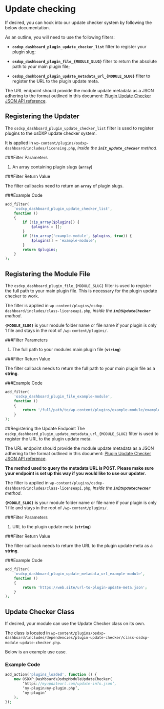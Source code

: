 # Update checking
If desired, you can hook into our update checker system by following the below documentation.

As an outline, you will need to use the following filters:

 * **`osdxp_dashboard_plugin_update_checker_list`** filter to register your plugin slug;

 * **`osdxp_dashboard_plugin_file_{MODULE_SLUG}`** filter to return the absolute path to your main plugin file;

 * **`osdxp_dashboard_plugin_update_metadata_url_{MODULE_SLUG}`** filter to register the URL to the plugin update meta.

The URL endpoint should provide the module update metadata as a JSON adhering to the format outlined in this document: [Plugin Update Checker JSON API reference](https://docs.google.com/spreadsheets/d/1eOBbW7Go2qEQXReOOCdidMTf_tDYRq4JfegcO1CBPIs/edit#gid=0).

## Registering the Updater
The `osdxp_dashboard_plugin_update_checker_list` filter is used to register plugins to the osDXP update checker system.

It is applied in `wp-content/plugins/osdxp-dashboard/includes/licensing.php`, *inside the **`init_update_checker`** method*.

###Filter Parameters

1. An array containing plugin slugs (**`array`**)

###Filter Return Value

The filter callbacks need to return an **`array`** of plugin slugs.

###Example Code
```php
add_filter(
	'osdxp_dashboard_plugin_update_checker_list',
	function ()
	{
		if (!is_array($plugins)) {
			$plugins = [];
    	}
    	if (!in_array('example-module', $plugins, true)) {
     		$plugins[] = 'example-module';
    	}
    	return $plugins;
	}
);
```

## Registering the Module File
The `osdxp_dashboard_plugin_file_{MODULE_SLUG}` filter is used to register the full path to your main plugin file. This is necessary for the plugin update checker to work.

The filter is applied in `wp-content/plugins/osdxp-dashboard/includes/class-licenseapi.php`, *inside the **`initUpdateChecker`** method*.

**`{MODULE_SLUG}`** is your module folder name or file name if your plugin is only 1 file and stays in the root of `/wp-content/plugins/`.

###Filter Parameters

1. The full path to your modules main plugin file (**`string`**)

###Filter Return Value

The filter callback needs to return the full path to your main plugin file as a **string**.

###Example Code
```php
add_filter(
	'osdxp_dashboard_plugin_file_example-module',
	function ()
	{
		return '/full/path/to/wp-content/plugins/example-module/example-module.php';
	}
);
```

##Registering the Update Endpoint
The `osdxp_dashboard_plugin_update_metadata_url_{MODULE_SLUG}` filter is used to register the URL to the plugin update meta.

The URL endpoint should provide the module update metadata as a JSON adhering to the format outlined in this document: [Plugin Update Checker JSON API reference](https://docs.google.com/spreadsheets/d/1eOBbW7Go2qEQXReOOCdidMTf_tDYRq4JfegcO1CBPIs/edit#gid=0).

**The method used to query the metadata URL is POST. Please make sure your endpoint is set up this way if you would like to use our updater.**

The filter is applied in `wp-content/plugins/osdxp-dashboard/includes/class-licenseapi.php`, *inside the **`initUpdateChecker`** method*.

**`{MODULE_SLUG}`** is your module folder name or file name if your plugin is only 1 file and stays in the root of `/wp-content/plugins/`.

###Filter Parameters

1. URL to the plugin update meta (**`string`**)

###Filter Return Value

The filter callback needs to return the URL to the plugin update meta as a **string**.

###Example Code
```php
add_filter(
	'osdxp_dashboard_plugin_update_metadata_url_example-module',
	function ()
	{
		return 'https://web.site/url-to-plugin-update-meta.json';
	}
);
```

## Update Checker Class
If desired, your module can use the Update Checker class on its own.

The class is located in `wp-content/plugins/osdxp-dashboard/includes/dependencies/plugin-update-checker/class-osdxp-module-update-checker.php`.

Below is an example use case.
### Example Code
```php
add_action('plugins_loaded', function () {
	new OSDXP_Dashboard\OsdxpModuleUpdateChecker(
		‘https://myupdateurl.com/update-info.json’,
		‘my-plugin/my-plugin.php’,
		‘my-plugin’
	);
});
```
